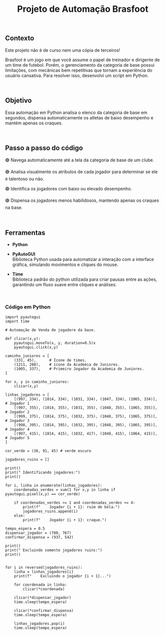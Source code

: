 <h1 align="center"> Projeto de Automação Brasfoot </h1>
</br>

## Contexto

Este projeto não é de curso nem uma cópia de terceiros!

Brasfoot é um jogo em que você assume o papel de treinador e dirigente de um time de futebol. Porém, o gerenciamento da categoria de base possui limitações, com mecânicas bem repetitivas que tornam a experiência do usuário cansativa. Para resolver isso, desenvolvi um script em Python.  

<br>

## Objetivo
Essa automação em Python analisa o elenco da categoria de base em segundos, dispensa automaticamente os atletas de baixo desempenho e mantém apenas os craques. 

<br>

## Passo a passo do código

🟣 Navega automaticamente até a tela da categoria de base de um clube.

🟣 Analisa visualmente os atributos de cada jogador para determinar se ele é talentoso ou não.

🟣 Identifica os jogadores com baixo ou elevado desempenho. 

🟣 Dispensa os jogadores menos habilidosos, mantendo apenas os craques na base.

<br>

## Ferramentas <br>

- **Python**

- **PyAutoGUI** <br>
Biblioteca Python usada para automatizar a interação com a interface gráfica, simulando movimentos e cliques do mouse. 

- **Time** <br>
Biblioteca padrão do python utilizada para criar pausas entre as ações, garantindo um fluxo suave entre cliques e análises.

<br>

### Código em Python
```
import pyautogui
import time

# Automação de Venda de jogadore da base.  

def clicar(x,y):
    pyautogui.moveTo(x, y, duration=0.5)x
    pyautogui.click(x,y)
    
caminho_juniores = [
    (331, 45),      # Ícone de times.
    (1211, 268),    # ícone da Academia de Juniores.
    (1005, 337),    # Primeiro Jogador da Academia de Juniores.
]

for x, y in caminho_juniores:
    clicar(x,y)

linhas_jogadores = [
    [(997, 334), (1014, 334), (1031, 334), (1047, 334), (1065, 334)],  # Jogador 1
    [(997, 355), (1014, 355), (1031, 355), (1048, 355), (1065, 355)],  # Jogador 2
    [(999, 375), (1014, 375), (1032, 375), (1048, 375), (1065, 375)],  # Jogador 3
    [(998, 395), (1014, 395), (1032, 395), (1048, 395), (1065, 395)],  # Jogador 4
    [(997, 415), (1014, 415), (1032, 417), (1048, 415), (1064, 415)],  # Jogador 5
]

cor_verde = (36, 91, 45) # verde escuro

jogadores_ruins = []

print()
print(" Identificando jogadores:")
print()

for i, linha in enumerate(linhas_jogadores):
    coordenadas_verdes = sum(1 for x,y in linha if pyautogui.pixel(x,y) == cor_verde)

    if coordenadas_verdes >= 1 and coordenadas_verdes <= 4:
        print(f"    Jogador {i + 1}: ruim de bola.")
        jogadores_ruins.append(i)  
    else:
        print(f"    Jogador {i + 1}: craque.")

tempo_espera = 0.5
dispensar_jogador = (780, 767)
confirmar_dispensa = (937, 542)

print()     
print(" Excluindo somente jogadores ruins:")
print()


for i in reversed(jogadores_ruins):
    linha = linhas_jogadores[i] 
    print(f"    Excluindo o jogador {i + 1}...")

    for coordenada in linha:
        clicar(*coordenada)

    clicar(*dispensar_jogador)
    time.sleep(tempo_espera)  

    clicar(*confirmar_dispensa)
    time.sleep(tempo_espera)  

    linhas_jogadores.pop(i)  
    time.sleep(tempo_espera)  
```

